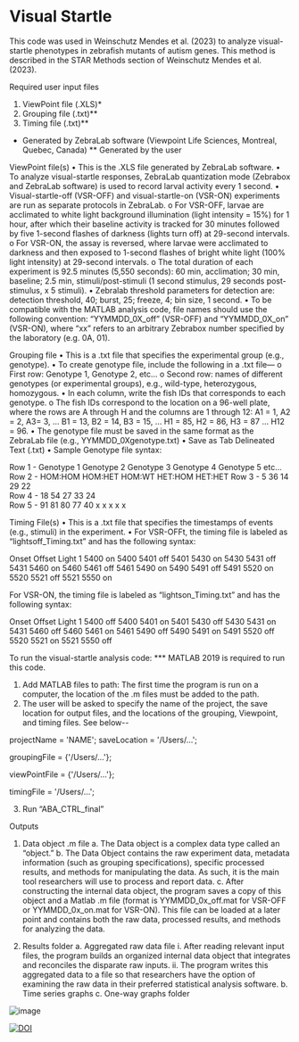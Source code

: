 # Visual Startle 

This code was used in Weinschutz Mendes et al. (2023) to analyze visual-startle phenotypes in zebrafish mutants of autism genes. This method is described in the STAR Methods section of Weinschutz Mendes et al. (2023).

Required user input files
1.	ViewPoint file (.XLS)*
2.	Grouping file (.txt)**
3.	Timing file (.txt)**
* Generated by ZebraLab software (Viewpoint Life Sciences, Montreal, Quebec, Canada)
** Generated by the user

ViewPoint file(s)
•	This is the .XLS file generated by ZebraLab software. 
•	To analyze visual-startle responses, ZebraLab quantization mode (Zebrabox and ZebraLab software) is used to record larval activity every 1 second. 
•	Visual-startle-off (VSR-OFF) and visual-startle-on (VSR-ON) experiments are run as separate protocols in ZebraLab. 
o	  For VSR-OFF, larvae are acclimated to white light background illumination (light intensity = 15%) for 1 hour, after which their baseline activity is tracked for 30 minutes followed by five 1-second flashes of darkness (lights turn off) at 29-second intervals. 
o	  For VSR-ON, the assay is reversed, where larvae were acclimated to darkness and then exposed to 1-second flashes of bright white light (100% light intensity) at 29-second intervals. 
o	  The total duration of each experiment is 92.5 minutes (5,550 seconds): 60 min, acclimation; 30 min, baseline; 2.5 min, stimuli/post-stimuli (1 second stimulus, 29 seconds post-stimulus, x 5 stimuli). 
•	Zebralab threshold parameters for detection are: detection threshold, 40; burst, 25; freeze, 4; bin size, 1 second. 
•	To be compatible with the MATLAB analysis code, file names should use the following convention: “YYMMDD_0X_off” (VSR-OFF) and “YYMMDD_0X_on” (VSR-ON), where “xx” refers to an arbitrary Zebrabox number specified by the laboratory (e.g. 0A, 01).

Grouping file
•	This is a .txt file that specifies the experimental group (e.g., genotype).
•	To create genotype file, include the following in a .txt file—
o	  First row: Genotype 1, Genotype 2, etc…
o	  Second row: names of different genotypes (or experimental groups), e.g., wild-type, heterozygous, homozygous. 
•	In each column, write the fish IDs that corresponds to each genotype. 
o	  The fish IDs correspond to the location on a 96-well plate, where the rows are A through H and the columns are 1 through 12: A1 = 1, A2 = 2, A3= 3, … B1 = 13, B2 = 14, B3 = 15, … H1 = 85, H2 = 86, H3 = 87 … H12 = 96.
•	The genotype file must be saved in the same format as the ZebraLab file (e.g., YYMMDD_0Xgenotype.txt) 
•	Save as Tab Delineated Text (.txt)
•	Sample Genotype file syntax:

Row 1 - Genotype 1	Genotype 2	Genotype 3	Genotype 4	Genotype 5	etc...
Row 2 - HOM:HOM	HOM:HET	HOM:WT	HET:HOM	HET:HET	
Row 3 -   5	       36	    14	     29	   22	
Row 4 -   18	     54	    27	     33	   24	
Row 5 -   91	     81	    80	     77  	 40	
x	x	x	x	x	

Timing File(s)
•	This is a .txt file that specifies the timestamps of events (e.g., stimuli) in the experiment.
•	For VSR-OFFt, the timing file is labeled as “lightsoff_Timing.txt” and has the following syntax:

Onset	Offset	Light
1	5400	on
5400	5401	off
5401	5430	on
5430	5431	off
5431	5460	on
5460	5461	off
5461	5490	on
5490	5491	off
5491	5520	on
5520	5521	off
5521	5550	on

For VSR-ON, the timing file is labeled as “lightson_Timing.txt” and has the following syntax:

Onset	Offset	Light
1	5400	off
5400	5401	on
5401	5430	off
5430	5431	on
5431	5460	off
5460	5461	on
5461	5490	off
5490	5491	on
5491	5520	off
5520	5521	on
5521	5550	off

To run the visual-startle analysis code:
*** MATLAB 2019 is required to run this code.

1.	Add MATLAB files to path: The first time the program is run on a computer, the location of the .m files must be added to the path.
2.	The user will be asked to specify the name of the project, the save location for output files, and the locations of the grouping, Viewpoint, and timing files. See below--

projectName = 'NAME';
saveLocation = '/Users/...';
	
groupingFile = {'/Users/...'};
            
viewPointFile = {'/Users/...'};
 
timingFile = '/Users/...';

3.	Run “ABA_CTRL_final”

Outputs

1.	Data object .m file
a.	The Data object is a complex data type called an “object.” 
b.	The Data Object contains the raw experiment data, metadata information (such as grouping specifications), specific processed results, and methods for manipulating the data.  As such, it is the main tool researchers will use to process and report data.
c.	After constructing the internal data object, the program saves a copy of this object and a Matlab .m file (format is YYMMDD_0x_off.mat for VSR-OFF or YYMMDD_0x_on.mat for VSR-ON). This file can be loaded at a later point and contains both the raw data, processed results, and methods for analyzing the data. 

2.	Results folder
a.	Aggregated raw data file
i.	After reading relevant input files, the program builds an organized internal data object that integrates and reconciles the disparate raw inputs. 
ii.	The program writes this aggregated data to a file so that researchers have the option of examining the raw data in their preferred statistical analysis software. 
b.	Time series graphs
c.	One-way graphs folder

![image](https://user-images.githubusercontent.com/71892256/219539304-cbea8d65-764c-4a59-bda8-a00137daf701.png)


[![DOI](https://zenodo.org/badge/601389493.svg)](https://zenodo.org/badge/latestdoi/601389493)

